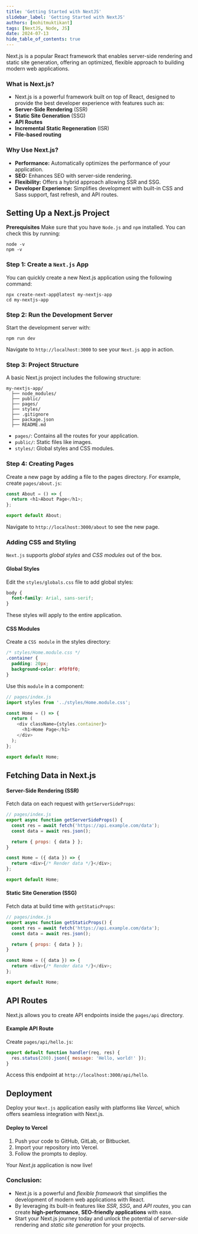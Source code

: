 ```yaml
---
title: 'Getting Started with NextJS'
slidebar_label: 'Getting Started with NextJS'
authors: [mohitmuktikant]
tags: [NextJS, Node, JS]
date: 2024-07-13
hide_table_of_contents: true
---
```


Next.js is a popular React framework that enables server-side rendering and static site generation, offering an optimized, flexible approach to building modern web applications.

<!-- truncate -->
  
### What is Next.js?
  
- Next.js is a powerful framework built on top of React, designed to provide the best developer experience with features such as:
- **Server-Side Rendering** (SSR)
- **Static Site Generation** (SSG)
- **API Routes**
- **Incremental Static Regeneration** (ISR)
- **File-based routing**
  
### Why Use Next.js?

- **Performance:** Automatically optimizes the performance of your application.
- **SEO:** Enhances SEO with server-side rendering.
- **Flexibility:** Offers a hybrid approach allowing SSR and SSG.
- **Developer Experience:** Simplifies development with built-in CSS and Sass support, fast refresh, and API routes.
  
## Setting Up a Next.js Project

**Prerequisites**
 Make sure that you have `Node.js` and `npm` installed. You can check this by running:

```
node -v
npm -v
```

### Step 1: Create a `Next.js` App

You can quickly create a new Next.js application using the following command:
```
npx create-next-app@latest my-nextjs-app
cd my-nextjs-app
```
### Step 2: Run the Development Server

 Start the development server with:
```
npm run dev
```
 Navigate to `http://localhost:3000` to see your `Next.js` app in action.

### Step 3: Project Structure
 A basic Next.js project includes the following structure:
```
my-nextjs-app/
  ├── node_modules/
  ├── public/
  ├── pages/
  ├── styles/
  ├── .gitignore
  ├── package.json
  ├── README.md
```

- `pages/`: Contains all the routes for your application.
- `public/`: Static files like images.
- `styles/`: Global styles and CSS modules.
  
### Step 4: Creating Pages
Create a new page by adding a file to the pages directory. For example, create `pages/about.js`:

```javascript
const About = () => {
  return <h1>About Page</h1>;
};

export default About;
```

Navigate to `http://localhost:3000/about` to see the new page.

### Adding CSS and Styling

`Next.js` supports *global styles* and *CSS modules* out of the box.

#### Global Styles
Edit the `styles/globals.css` file to add global styles:

```css
body {
  font-family: Arial, sans-serif;
}
```
These styles will apply to the entire application.

#### CSS Modules
Create a `CSS module` in the styles directory:

```css
/* styles/Home.module.css */
.container {
  padding: 20px;
  background-color: #f0f0f0;
}
```

Use this `module` in a component:

```javascript
// pages/index.js
import styles from '../styles/Home.module.css';

const Home = () => {
  return (
    <div className={styles.container}>
      <h1>Home Page</h1>
    </div>
  );
};

export default Home;
```

## Fetching Data in Next.js

#### Server-Side Rendering (SSR)
Fetch data on each request with `getServerSideProps`:

```javascript
// pages/index.js
export async function getServerSideProps() {
  const res = await fetch('https://api.example.com/data');
  const data = await res.json();

  return { props: { data } };
}

const Home = ({ data }) => {
  return <div>{/* Render data */}</div>;
};

export default Home;
```

#### Static Site Generation (SSG)
Fetch data at build time with `getStaticProps`:

```javascript
// pages/index.js
export async function getStaticProps() {
  const res = await fetch('https://api.example.com/data');
  const data = await res.json();

  return { props: { data } };
}

const Home = ({ data }) => {
  return <div>{/* Render data */}</div>;
};

export default Home;
```

## API Routes
Next.js allows you to create API endpoints inside the `pages/api` directory.

#### Example API Route
Create `pages/api/hello.js`:


```javascript
export default function handler(req, res) {
  res.status(200).json({ message: 'Hello, world!' });
}
```
Access this endpoint at `http://localhost:3000/api/hello`.

## Deployment
Deploy your `Next.js` application easily with platforms like *Vercel*, which offers seamless integration with Next.js.

#### Deploy to Vercel
1. Push your code to GitHub, GitLab, or Bitbucket.
2. Import your repository into Vercel.
3. Follow the prompts to deploy.
   
Your *Next.js* application is now live!

### Conclusion:
- Next.js is a powerful and *flexible framework* that simplifies the development of modern web applications with React. 
- By leveraging its built-in features like *SSR*, *SSG*, and *API routes*, you can create **high-performance**, **SEO-friendly applications** with ease.
- Start your Next.js journey today and unlock the potential of *server-side* rendering and *static site generation* for your projects.
